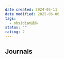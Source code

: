 ```yaml
---
date created: 2024-05-11
date modified: 2025-06-06
tags:
  - obsidian插件
status: ""
rating: 2
---
```


## Journals
